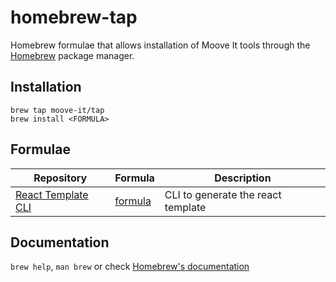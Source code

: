 # homebrew-tap

Homebrew formulae that allows installation of Moove It tools through the [Homebrew](https://brew.sh/) package manager.

## Installation

```
brew tap moove-it/tap
brew install <FORMULA>
```

## Formulae

| Repository | Formula | Description |
| ---------- | ------- | ----------- |
| [React Template CLI](https://github.com/moove-it/react-spa-template-cli) | [formula](react-template.rb) | CLI to generate the react template |

## Documentation

`brew help`, `man brew` or check [Homebrew's documentation](https://docs.brew.sh/)
